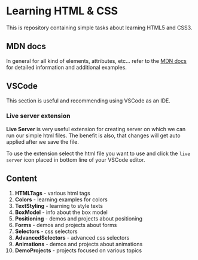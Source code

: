 # Learning HTML & CSS

This is repository containing simple tasks about learning HTML5 and CSS3.

## MDN docs

In general for all kind of elements, attributes, etc... refer to the [MDN docs](https://developer.mozilla.org/en-US/) for detailed information and additional examples.

## VSCode

This section is useful and recommending using VSCode as an IDE.

### Live server extension

**Live Server** is very useful extension for creating server on which we can run our simple html files. The benefit is also, that changes will get auto applied after we save the file.

To use the extension select the html file you want to use and click the `live server` icon placed in bottom line of your VSCode editor.

## Content

1. **HTMLTags** - various html tags
2. **Colors** - learning examples for colors
3. **TextStyling** - learning to style texts
4. **BoxModel** - info about the box model
5. **Positioning** - demos and projects about positioning
6. **Forms** - demos and projects about forms
7. **Selectors** - css selectors
8. **AdvancedSelectors** - advanced css selectors
9. **Animations** - demos and projects about animations
10. **DemoProjects** - projects focused on various topics
